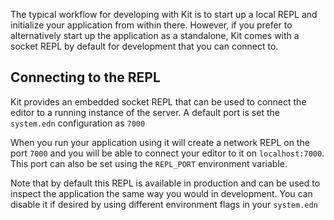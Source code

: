 The typical workflow for developing with Kit is to start up a local REPL and initialize your application from within there. However, if you prefer to alternatively start up the application as a standalone, Kit comes with a socket REPL by default for development that you can connect to.

## Connecting to the REPL

Kit provides an embedded socket REPL that can be used to connect
the editor to a running instance of the server. A default port is set the `system.edn` configuration as `7000`

When you run your application using it will create a network REPL on the port `7000` and you will be
able to connect your editor to it on `localhost:7000`.  This port can also be set using the `REPL_PORT` environment variable.

Note that by default this REPL is available in production and can be used to inspect the application the same way you would in development. You can disable it if desired by using different environment flags in your `system.edn`
